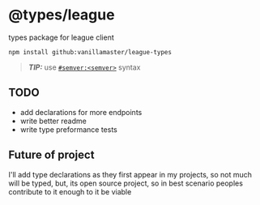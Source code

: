 # @types/league
types package for league client

```
npm install github:vanillamaster/league-types
```
> ***TIP:*** use [`#semver:<semver>`](https://docs.npmjs.com/cli/v9/commands/npm-install) syntax

## TODO
 - add declarations for more endpoints
 - write better readme
 - write type preformance tests

## Future of project
I'll add type declarations as they first appear in my projects,
so not much will be typed, but, its open source project,
so in best scenario peoples contribute to it enough to it be viable